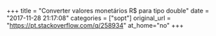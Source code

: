 +++
title = "Converter valores monetários R$ para tipo double"
date = "2017-11-28 21:17:08"
categories = ["sopt"]
original_url = "https://pt.stackoverflow.com/q/258934"
at_home="no"
+++

